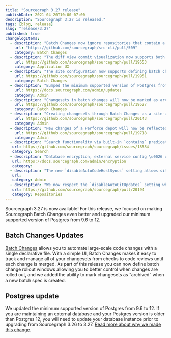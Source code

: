 ```yaml
---
title: "Sourcegraph 3.27 release"
publishDate: 2021-04-20T10:00-07:00
description: "Sourcegraph 3.27 is released."
tags: [blog, release]
slug: "release/3.27"
published: true
changelogItems:
  - description: "Batch Changes now ignore repositories that contain a `.batchignore` file."
    url: "https://github.com/sourcegraph/src-cli/pull/509"
    category: Batch Changes
  - description: "The diff view commit visualization now supports both split and unified views, including hovers, go-to-definition, and find-references."
    url: https://github.com/sourcegraph/sourcegraph/pull/19553
    category: Application UX
  - description: "The site configuration now supports defining batch change rollout windows, which can be used to slow or disable pushing changesets at particular times of day or days of the week."
    url: https://github.com/sourcegraph/sourcegraph/pull/19951
    category: Batch Changes
  - description: "Bumped the minimum supported version of Postgres from `9.6` to `12`. The upgrade procedure is mostly automated for existing deployments, but may require action if using the single-container deployment or an external database. See the upgrade documentation for your deployment type for detailed instructions."
    url: https://docs.sourcegraph.com/admin/updates
    category: Admin
  - description: "Changesets in batch changes will now be marked as archived instead of being detached when a new batch spec that doesn't include the changesets is applied. Once they're archived users can manually detach them in the UI."
    url: https://github.com/sourcegraph/sourcegraph/pull/19527
    category: Batch Changes
  - description: "Creating changesets through Batch Changes as a site-admin without configured Batch Changes credentials has been deprecated. To avoid any interruptions in changeset creation, please configure user or global credentials before Sourcegraph 3.29."
    url: https://github.com/sourcegraph/sourcegraph/pull/20143
    category: Admin
  - description: "New changes of a Perforce depot will now be reflected in `master` branch after the initial clone."
    url: https://github.com/sourcegraph/sourcegraph/pull/19718
    category: Admin
  - description: "Search functionality via built-in `contains` predicate: `repo:contains(...)`, `repo:contains.file(...)`, `repo:contains.content(...)`, repo:contains.commit.after(...)`."
   url: https://github.com/sourcegraph/sourcegraph/issues/18584
   category: Search
  - description: "Database encryption, external service config \u0026 user auth data can now be encrypted in the database using the `encryption.keys` config. See the docs for more info."
   url: https://docs.sourcegraph.com/admin/encryption
   category:
  - description: "The new `disableAutoCodeHostSyncs` setting allows site admins to disable any periodic background syncing of configured code host connections. That includes syncing of repository metadata (i.e. not git updates, use `disableAutoGitUpdates` for that), permissions and batch changes changesets, but may include other data we'd sync from the code host API in the future."
   url:
   category: Admin
  - description: "We now respect the `disableAutoGitUpdates` setting when cloning or fetching repos on demand and during cleanup tasks that may re-clone old repos."
   url: https://github.com/sourcegraph/sourcegraph/pull/20194
   category: Repositories
---
```


Sourcegraph 3.27 is now available! For this release, we focused on making Sourcegraph Batch Changes even better and upgraded our minimum supported version of Postgres from 9.6 to 12.

## Batch Changes Updates

[Batch Changes](https://about.sourcegraph.com/batch-changes/) allows you to automate large-scale code changes with a single declarative file. With a simple UI, Batch Changes makes it easy to track and manage all of your changesets from checks to code reviews until each change is merged.
As part of this release you can now define batch change rollout windows allowing you to better control when changes are rolled out, and we added the ability to mark changesets as “archived” when a new batch spec is created.

## Postgres update

We updated the minimum supported version of Postgres from 9.6 to 12. If you are maintaining an external database and your Postgres version is older than Postgres 12, you will need to update your database instance prior to upgrading from Sourcegraph 3.26 to 3.27.
[Read more about why we made this change](https://about.sourcegraph.com/blog/postgres-version-update/).
